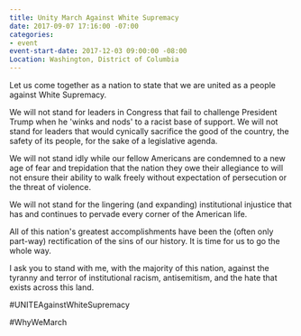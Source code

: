 ```yaml
---
title: Unity March Against White Supremacy
date: 2017-09-07 17:16:00 -07:00
categories:
- event
event-start-date: 2017-12-03 09:00:00 -08:00
Location: Washington, District of Columbia
---
```


Let us come together as a nation to state that we are united as a people against White Supremacy.

We will not stand for leaders in Congress that fail to challenge President Trump when he 'winks and nods' to a racist base of support. We will not stand for leaders that would cynically sacrifice the good of the country, the safety of its people, for the sake of a legislative agenda.

We will not stand idly while our fellow Americans are condemned to a new age of fear and trepidation that the nation they owe their allegiance to will not ensure their ability to walk freely without expectation of persecution or the threat of violence.

We will not stand for the lingering (and expanding) institutional injustice that has and continues to pervade every corner of the American life.

All of this nation's greatest accomplishments have been the (often only part-way) rectification of the sins of our history. It is time for us to go the whole way.

I ask you to stand with me, with the majority of this nation, against the tyranny and terror of institutional racism, antisemitism, and the hate that exists across this land.

#UNITEAgainstWhiteSupremacy

#WhyWeMarch